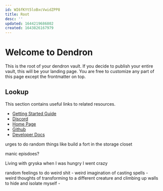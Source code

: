 ```yaml
---
id: WI6fKYt5loBxcVwidZPP8
title: Root
desc: ''
updated: 1644219686802
created: 1643826167979
---
```

# Welcome to Dendron

This is the root of your dendron vault. If you decide to publish your entire vault, this will be your landing page. You are free to customize any part of this page except the frontmatter on top.

## Lookup

This section contains useful links to related resources.

- [Getting Started Guide](https://link.dendron.so/6b25)
- [Discord](https://link.dendron.so/6b23)
- [Home Page](https://wiki.dendron.so/)
- [Github](https://link.dendron.so/6b24)
- [Developer Docs](https://docs.dendron.so/)


urges to do random things like build a fort in the storage closet

manic episdoes?

Living with gryska when I was hungry I went crazy

random feelings to do weird shit
    - weird imagination of casting spells
    - weird thoughts of transforming to a different creature and climbing up walls to hide and isolate myself
    - 